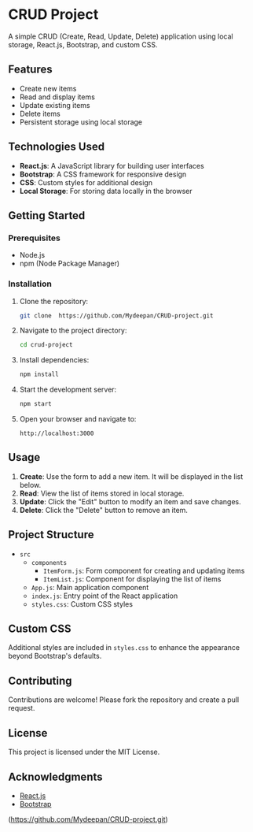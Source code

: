 # CRUD Project

A simple CRUD (Create, Read, Update, Delete) application using local storage, React.js, Bootstrap, and custom CSS.

## Features

- Create new items
- Read and display items
- Update existing items
- Delete items
- Persistent storage using local storage

## Technologies Used

- **React.js**: A JavaScript library for building user interfaces
- **Bootstrap**: A CSS framework for responsive design
- **CSS**: Custom styles for additional design
- **Local Storage**: For storing data locally in the browser

## Getting Started

### Prerequisites

- Node.js
- npm (Node Package Manager)

### Installation

1. Clone the repository:
    ```sh
    git clone  https://github.com/Mydeepan/CRUD-project.git
    ```

2. Navigate to the project directory:
    ```sh
    cd crud-project
    ```

3. Install dependencies:
    ```sh
    npm install
    ```

4. Start the development server:
    ```sh
    npm start
    ```

5. Open your browser and navigate to:
    ```
    http://localhost:3000
    ```

## Usage

1. **Create**: Use the form to add a new item. It will be displayed in the list below.
2. **Read**: View the list of items stored in local storage.
3. **Update**: Click the "Edit" button to modify an item and save changes.
4. **Delete**: Click the "Delete" button to remove an item.

## Project Structure

- `src`
  - `components`
    - `ItemForm.js`: Form component for creating and updating items
    - `ItemList.js`: Component for displaying the list of items
  - `App.js`: Main application component
  - `index.js`: Entry point of the React application
  - `styles.css`: Custom CSS styles

## Custom CSS

Additional styles are included in `styles.css` to enhance the appearance beyond Bootstrap's defaults.

## Contributing

Contributions are welcome! Please fork the repository and create a pull request.

## License

This project is licensed under the MIT License.

## Acknowledgments

- [React.js](https://reactjs.org/)
- [Bootstrap](https://getbootstrap.com/)

(https://github.com/Mydeepan/CRUD-project.git)
